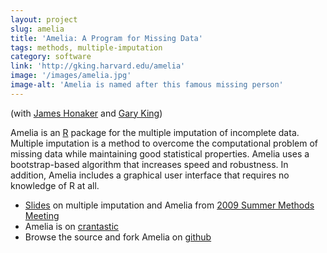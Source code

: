 ```yaml
---
layout: project
slug: amelia
title: 'Amelia: A Program for Missing Data'
tags: methods, multiple-imputation
category: software
link: 'http://gking.harvard.edu/amelia'
image: '/images/amelia.jpg'
image-alt: 'Amelia is named after this famous missing person'
---
```


(with [James Honaker][] and [Gary King][])

Amelia is an [R][] package for the multiple imputation of incomplete
data. Multiple imputation is a method to overcome the computational
problem of missing data while maintaining good statistical
properties. Amelia uses a bootstrap-based algorithm that increases
speed and robustness. In addition, Amelia includes a graphical user
interface that requires no knowledge of R at all.


<!-- * [Amelia homepage][home] -->
* [Slides][] on multiple imputation and Amelia from [2009 Summer Methods Meeting][polmeth2009]
* Amelia is on [crantastic][]
* Browse the source and fork Amelia on [github][]

[James Honaker]: http://polisci.la.psu.edu/facultybios/Honaker.html
[Gary King]: http://gking.harvard.edu
[R]: http://www.r-project.org
[home]: http://gking.harvard.edu/amelia
[Slides]:  http://www.mattblackwell.org/files/papers/amelia-polmeth.pdf
[crantastic]: http://crantastic.org/packages/Amelia
[polmeth2009]: http://polmeth.wustl.edu/conferences/methods2009/index.html
[github]: https://github.com/IQSS/Amelia
